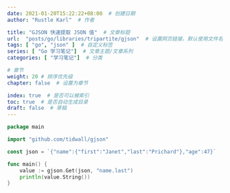 ```yaml
---
date: 2021-01-20T15:22:22+08:00  # 创建日期
author: "Rustle Karl"  # 作者

title: "GJSON 快速提取 JSON 值"  # 文章标题
url:  "posts/go/libraries/tripartite/gjson"  # 设置网页链接，默认使用文件名
tags: [ "go", "json" ]  # 自定义标签
series: [ "Go 学习笔记"]  # 文章主题/文章系列
categories: [ "学习笔记"]  # 分类

# 章节
weight: 20 # 排序优先级
chapter: false  # 设置为章节

index: true  # 是否可以被索引
toc: true  # 是否自动生成目录
draft: false  # 草稿
---
```


```go
package main

import "github.com/tidwall/gjson"

const json = `{"name":{"first":"Janet","last":"Prichard"},"age":47}`

func main() {
	value := gjson.Get(json, "name.last")
	println(value.String())
}
```

```go

```


```go

```


